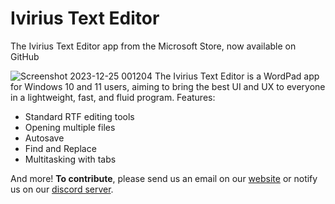 # Ivirius Text Editor


The Ivirius Text Editor app from the Microsoft Store, now available on GitHub

![Screenshot 2023-12-25 001204](https://github.com/IviriusMain/Ivirius-Text-Editor/assets/106150547/43e0aef5-5b22-4750-9250-a2c5baecb8f0)
The Ivirius Text Editor is a WordPad app for Windows 10 and 11 users, aiming to bring the best UI and UX to everyone in a lightweight, fast, and fluid program.
Features:
- Standard RTF editing tools
- Opening multiple files
- Autosave
- Find and Replace
- Multitasking with tabs

And more!
**To contribute**, please send us an email on our [website](https://ivirius.webnode.page/) or notify us on our [discord server](https://discord.com/invite/uasSwW5U2B).
